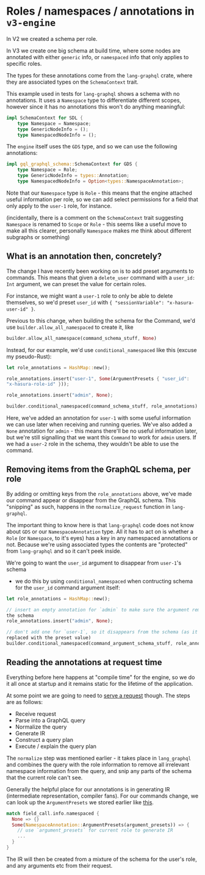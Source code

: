# Roles / namespaces / annotations in `v3-engine`

In V2 we created a schema per role.

In V3 we create one big schema at build time, where some nodes are annotated
with either `generic` info, or `namespaced` info that only applies to specific
roles.

The types for these annotations come from the `lang-graphql` crate, where they
are associated types on the `SchemaContext` trait.

This example used in tests for `lang-graphql` shows a schema with no
annotations. It uses a `Namespace` type to differentiate different scopes,
however since it has no annotations this won't do anything meaningful:

```rust
impl SchemaContext for SDL {
    type Namespace = Namespace;
    type GenericNodeInfo = ();
    type NamespacedNodeInfo = ();
```

The `engine` itself uses the `GDS` type, and so we can use the following
annotations:

```rust
impl gql_graphql_schema::SchemaContext for GDS {
    type Namespace = Role;
    type GenericNodeInfo = types::Annotation;
    type NamespacedNodeInfo = Option<types::NamespaceAnnotation>;
```

Note that our `Namespace` type is `Role` - this means that the engine attached
useful information per role, so we can add select permissions for a field that
only apply to the `user-1` role, for instance.

(incidentally, there is a comment on the `SchemaContext` trait suggesting
`Namespace` is renamed to `Scope` or `Role` - this seems like a useful move to
make all this clearer, personally `Namespace` makes me think about different
subgraphs or something)

## What is an annotation then, concretely?

The change I have recently been working on is to add preset arguments to
commands. This means that given a `delete_user` command with a `user_id: Int`
argument, we can preset the value for certain roles.

For instance, we might want a `user-1` role to only be able to delete
themselves, so we'd preset `user_id` with
`{ "sessionVariable": "x-hasura-user-id" }`.

Previous to this change, when building the schema for the Command, we'd use
`builder.allow_all_namespaced` to create it, like

```rust
builder.allow_all_namespace(command_schema_stuff, None)
```

Instead, for our example, we'd use `conditional_namespaced` like this (excuse my
pseudo-Rust):

```rust
let role_annotations = HashMap::new();

role_annotations.insert("user-1", Some(ArgumentPresets { "user_id":
"x-hasura-role-id" }));

role_annotations.insert("admin", None);

builder.conditional_namespaced(command_schema_stuff, role_annotations)
```

Here, we've added an annotation for `user-1` with some useful information we can
use later when receiving and running queries. We've also added a `None`
annotation for `admin` - this means there'll be no useful information later, but
we're still signalling that we want this `Command` to work for `admin` users. If
we had a `user-2` role in the schema, they wouldn't be able to use the command.

## Removing items from the GraphQL schema, per role

By adding or omitting keys from the `role_annotations` above, we've made our
command appear or disappear from the GraphQL schema. This "snipping" as such,
happens in the `normalize_request` function in `lang-graphql`.

The important thing to know here is that `lang-graphql` code does not know about
`GDS` or our `NamespaceAnnotation` type. All it has to act on is whether a
`Role` (or `Namespace`, to it's eyes) has a key in any namespaced annotations or
not. Because we're using associated types the contents are "protected" from
`lang-graphql` and so it can't peek inside.

We're going to want the `user_id` argument to disappear from `user-1`'s schema

- we do this by using `conditional_namespaced` when contructing schema for the
  `user_id` command argument itself:

```rust
let role_annotations = HashMap::new();

// insert an empty annotation for `admin` to make sure the argument remains in
the schema
role_annotations.insert("admin", None);

// don't add one for `user-1`, so it disappears from the schema (as it has been
replaced with the preset value)
builder.conditional_namespaced(command_argument_schema_stuff, role_annotations)
```

## Reading the annotations at request time

Everything before here happens at "compile time" for the engine, so we do it all
once at startup and it remains static for the lifetime of the application.

At some point we are going to need to
[serve a request](https://github.com/hasura/v3-engine/blob/main/engine/src/execute.rs#L170)
though. The steps are as follows:

- Receive request
- Parse into a GraphQL query
- Normalize the query
- Generate IR
- Construct a query plan
- Execute / explain the query plan

The `normalize` step was mentioned earlier - it takes place in `lang_graphql`
and combines the query with the role information to remove all irrelevant
namespace information from the query, and snip any parts of the schema that the
current role can't see.

Generally the helpful place for our annotations is in generating IR
(intermediate representation, compiler fans). For our commands change, we can
look up the `ArgumentPresets` we stored earlier like
[this](https://github.com/hasura/v3-engine/pull/340/files#diff-f01744b02938317df22c7bc991717ae20a397f623c387332f103a30d1c0d2dc9R104).

```rust
match field_call.info.namespaced {
  None => {}
  Some(NamespaceAnnotation::ArgumentPresets(argument_presets)) => {
    // use `argument_presets` for current role to generate IR
    ...
  }
}
```

The IR will then be created from a mixture of the schema for the user's role,
and any arguments etc from their request.
